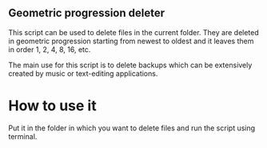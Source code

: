 ## Geometric progression deleter

This script can be used to delete files in the current folder. They are deleted in geometric progression starting from newest to oldest and it leaves them in order 1, 2, 4, 8, 16, etc.

The main use for this script is to delete backups which can be extensively created by music or text-editing applications.

# How to use it

Put it in the folder in which you want to delete files and run the script using terminal.
